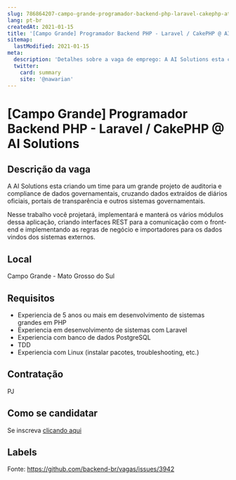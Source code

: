 ```yaml
---
slug: 786864207-campo-grande-programador-backend-php-laravel-cakephp-at-ai-solutions
lang: pt-br
createdAt: 2021-01-15
title: '[Campo Grande] Programador Backend PHP - Laravel / CakePHP @ AI Solutions - Vaga de Emprego'
sitemap:
  lastModified: 2021-01-15
meta:
  description: 'Detalhes sobre a vaga de emprego: A AI Solutions esta criando um time para um grande projeto de auditoria e compliance de dados governamentais, cruzando dados extraídos de diários oficiais, portais de transparência e outros sistemas governamentais. Nesse trabalho você projetará, implementará e manterá os vários módulos dessa aplicação, criando interfaces REST para a comunicação com o front-end e implementando as regras de negócio e importadores para os dados vindos dos sistemas externos.'
  twitter:
    card: summary
    site: '@nawarian'
---
```


# [Campo Grande] Programador Backend PHP - Laravel / CakePHP @ AI Solutions

## Descrição da vaga

A AI Solutions esta criando um time para um grande projeto de auditoria e compliance de dados governamentais, cruzando dados extraídos de diários oficiais, portais de transparência e outros sistemas governamentais.

Nesse trabalho você projetará, implementará  e manterá os vários módulos dessa aplicação, criando interfaces REST para a comunicação com o front-end e implementando as regras de negócio e importadores para os dados vindos dos sistemas externos.

## Local

Campo Grande - Mato Grosso do Sul

## Requisitos

* Experiencia de 5 anos ou mais em desenvolvimento de sistemas grandes em PHP
* Experiencia em desenvolvimento de sistemas com Laravel
* Experiencia com banco de dados PostgreSQL
* TDD
* Experiencia com Linux (instalar pacotes, troubleshooting, etc.)

## Contratação

PJ

## Como se candidatar

Se inscreva [clicando aqui](https://www.pyjobs.com.br/job/1990)

## Labels



Fonte: https://github.com/backend-br/vagas/issues/3942